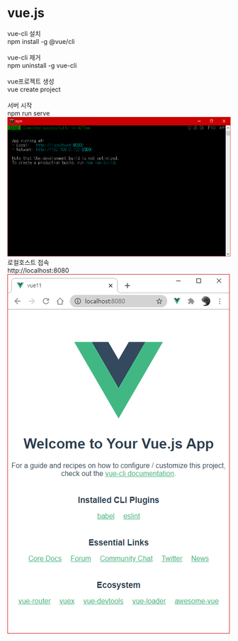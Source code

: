 # vue.js

vue-cli 설치<br/>
npm install -g @vue/cli<br/>
<br/>
vue-cli 제거<br/>
npm uninstall -g vue-cli<br/>
<br/>
vue프로젝트 생성<br/>
vue create project<br/>
<br/>
서버 시작<br/>
npm run serve<br/>
<img src="/%23etc/npm_run_serve.png?raw=true"/>
<br/>
로컬호스트 접속<br/>
http://localhost:8080<br/>
<img src="/%23etc/localhost8080.png?raw=true"/>
